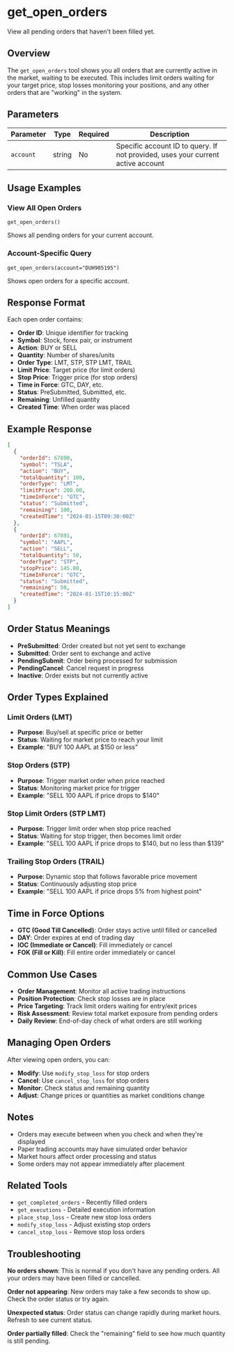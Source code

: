 # get_open_orders

View all pending orders that haven't been filled yet.

## Overview

The `get_open_orders` tool shows you all orders that are currently active in the market, waiting to be executed. This includes limit orders waiting for your target price, stop losses monitoring your positions, and any other orders that are "working" in the system.

## Parameters

| Parameter | Type | Required | Description |
|-----------|------|----------|-------------|
| `account` | string | No | Specific account ID to query. If not provided, uses your current active account |

## Usage Examples

### View All Open Orders
```
get_open_orders()
```
Shows all pending orders for your current account.

### Account-Specific Query
```
get_open_orders(account="DUH905195")
```
Shows open orders for a specific account.

## Response Format

Each open order contains:

- **Order ID**: Unique identifier for tracking
- **Symbol**: Stock, forex pair, or instrument
- **Action**: BUY or SELL
- **Quantity**: Number of shares/units
- **Order Type**: LMT, STP, STP LMT, TRAIL
- **Limit Price**: Target price (for limit orders)
- **Stop Price**: Trigger price (for stop orders)  
- **Time in Force**: GTC, DAY, etc.
- **Status**: PreSubmitted, Submitted, etc.
- **Remaining**: Unfilled quantity
- **Created Time**: When order was placed

## Example Response

```json
[
  {
    "orderId": 67890,
    "symbol": "TSLA",
    "action": "BUY",
    "totalQuantity": 100,
    "orderType": "LMT",
    "limitPrice": 200.00,
    "timeInForce": "GTC",
    "status": "Submitted",
    "remaining": 100,
    "createdTime": "2024-01-15T09:30:00Z"
  },
  {
    "orderId": 67891,
    "symbol": "AAPL", 
    "action": "SELL",
    "totalQuantity": 50,
    "orderType": "STP",
    "stopPrice": 145.00,
    "timeInForce": "GTC",
    "status": "Submitted", 
    "remaining": 50,
    "createdTime": "2024-01-15T10:15:00Z"
  }
]
```

## Order Status Meanings

- **PreSubmitted**: Order created but not yet sent to exchange
- **Submitted**: Order sent to exchange and active
- **PendingSubmit**: Order being processed for submission
- **PendingCancel**: Cancel request in progress
- **Inactive**: Order exists but not currently active

## Order Types Explained

### Limit Orders (LMT)
- **Purpose**: Buy/sell at specific price or better
- **Status**: Waiting for market price to reach your limit
- **Example**: "BUY 100 AAPL at $150 or less"

### Stop Orders (STP)
- **Purpose**: Trigger market order when price reached
- **Status**: Monitoring market price for trigger
- **Example**: "SELL 100 AAPL if price drops to $140"

### Stop Limit Orders (STP LMT) 
- **Purpose**: Trigger limit order when stop price reached
- **Status**: Waiting for stop trigger, then becomes limit order
- **Example**: "SELL 100 AAPL if price drops to $140, but no less than $139"

### Trailing Stop Orders (TRAIL)
- **Purpose**: Dynamic stop that follows favorable price movement
- **Status**: Continuously adjusting stop price
- **Example**: "SELL 100 AAPL if price drops 5% from highest point"

## Time in Force Options

- **GTC (Good Till Cancelled)**: Order stays active until filled or cancelled
- **DAY**: Order expires at end of trading day
- **IOC (Immediate or Cancel)**: Fill immediately or cancel
- **FOK (Fill or Kill)**: Fill entire order immediately or cancel

## Common Use Cases

- **Order Management**: Monitor all active trading instructions
- **Position Protection**: Check stop losses are in place
- **Price Targeting**: Track limit orders waiting for entry/exit prices
- **Risk Assessment**: Review total market exposure from pending orders
- **Daily Review**: End-of-day check of what orders are still working

## Managing Open Orders

After viewing open orders, you can:
- **Modify**: Use `modify_stop_loss` for stop orders
- **Cancel**: Use `cancel_stop_loss` for stop orders
- **Monitor**: Check status and remaining quantity
- **Adjust**: Change prices or quantities as market conditions change

## Notes

- Orders may execute between when you check and when they're displayed
- Paper trading accounts may have simulated order behavior
- Market hours affect order processing and status
- Some orders may not appear immediately after placement

## Related Tools

- `get_completed_orders` - Recently filled orders
- `get_executions` - Detailed execution information
- `place_stop_loss` - Create new stop loss orders
- `modify_stop_loss` - Adjust existing stop orders
- `cancel_stop_loss` - Remove stop loss orders

## Troubleshooting

**No orders shown**: This is normal if you don't have any pending orders. All your orders may have been filled or cancelled.

**Order not appearing**: New orders may take a few seconds to show up. Check the order status or try again.

**Unexpected status**: Order status can change rapidly during market hours. Refresh to see current status.

**Order partially filled**: Check the "remaining" field to see how much quantity is still pending.

